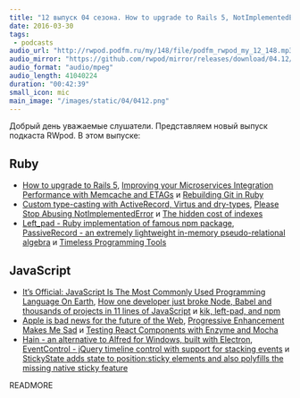 ```yaml
---
title: "12 выпуск 04 сезона. How to upgrade to Rails 5, NotImplementedError, Left_pad, PassiveRecord, Hain и прочее"
date: 2016-03-30
tags:
 - podcasts
audio_url: "http://rwpod.podfm.ru/my/148/file/podfm_rwpod_my_12_148.mp3"
audio_mirror: "https://github.com/rwpod/mirror/releases/download/04.12/0412.mp3"
audio_format: "audio/mpeg"
audio_length: 41040224
duration: "00:42:39"
small_icon: mic
main_image: "/images/static/04/0412.png"
---
```


Добрый день уважаемые слушатели. Представляем новый выпуск подкаста RWpod. В этом выпуске:

## Ruby

 - [How to upgrade to Rails 5](https://medium.com/@tair/how-to-upgrade-to-rails-5-657b3bfd83), [Improving your Microservices Integration Performance with Memcache and ETAGs](http://www.akitaonrails.com/2016/03/23/improving-your-microservices-integration-performance-with-memcache-and-etags) и [Rebuilding Git in Ruby](https://robots.thoughtbot.com/rebuilding-git-in-ruby)
 - [Custom type-casting with ActiveRecord, Virtus and dry-types](http://blog.arkency.com/2016/03/custom-typecasting-with-activerecord-virtus-and-dry-types/), [Please Stop Abusing NotImplementedError](http://chrisstump.online/2016/03/23/stop-abusing-notimplementederror/) и [The hidden cost of indexes](https://aaronprice.ca/the-hidden-cost-of-indexes)
 - [Left_pad - Ruby implementation of famous npm package](https://github.com/atipugin/left_pad), [PassiveRecord - an extremely lightweight in-memory pseudo-relational algebra](https://github.com/deepcerulean/passive_record) и [Timeless Programming Tools](http://www.flyingmachinestudios.com/programming/timeless-tools/)

## JavaScript

 - [It’s Official: JavaScript Is The Most Commonly Used Programming Language On Earth](http://arc.applause.com/2016/03/22/javascript-is-the-worlds-dominant-programming-language/), [How one developer just broke Node, Babel and thousands of projects in 11 lines of JavaScript](http://www.theregister.co.uk/2016/03/23/npm_left_pad_chaos) и [kik, left-pad, and npm](http://blog.npmjs.org/post/141577284765/kik-left-pad-and-npm)
 - [Apple is bad news for the future of the Web](https://medium.com/@richtr/apple-is-bad-news-for-the-future-of-the-web-6027b000b0c4), [Progressive Enhancement Makes Me Sad](http://www.heydonworks.com/article/progressive-enhancement-makes-me-sad) и [Testing React Components with Enzyme and Mocha](https://semaphoreci.com/community/tutorials/testing-react-components-with-enzyme-and-mocha)
 - [Hain - an alternative to Alfred for Windows, built with Electron](https://github.com/appetizermonster/hain), [EventControl - jQuery timeline control with support for stacking events](http://www.kri.gs/eventcontrol/) и [StickyState adds state to position:sticky elements and also polyfills the missing native sticky feature](https://github.com/soenkekluth/sticky-state)

READMORE

